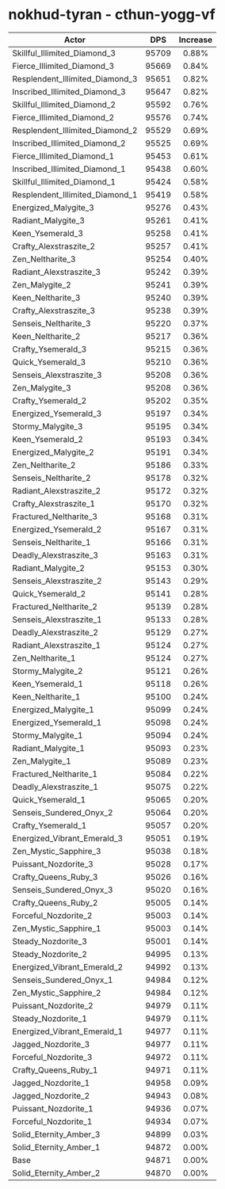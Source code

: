 # nokhud-tyran - cthun-yogg-vf
| Actor | DPS | Increase |
|---|:---:|:---:|
|Skillful_Illimited_Diamond_3|95709|0.88%|
|Fierce_Illimited_Diamond_3|95669|0.84%|
|Resplendent_Illimited_Diamond_3|95651|0.82%|
|Inscribed_Illimited_Diamond_3|95647|0.82%|
|Skillful_Illimited_Diamond_2|95592|0.76%|
|Fierce_Illimited_Diamond_2|95576|0.74%|
|Resplendent_Illimited_Diamond_2|95529|0.69%|
|Inscribed_Illimited_Diamond_2|95525|0.69%|
|Fierce_Illimited_Diamond_1|95453|0.61%|
|Inscribed_Illimited_Diamond_1|95438|0.60%|
|Skillful_Illimited_Diamond_1|95424|0.58%|
|Resplendent_Illimited_Diamond_1|95419|0.58%|
|Energized_Malygite_3|95276|0.43%|
|Radiant_Malygite_3|95261|0.41%|
|Keen_Ysemerald_3|95258|0.41%|
|Crafty_Alexstraszite_2|95257|0.41%|
|Zen_Neltharite_3|95254|0.40%|
|Radiant_Alexstraszite_3|95242|0.39%|
|Zen_Malygite_2|95241|0.39%|
|Keen_Neltharite_3|95240|0.39%|
|Crafty_Alexstraszite_3|95238|0.39%|
|Senseis_Neltharite_3|95220|0.37%|
|Keen_Neltharite_2|95217|0.36%|
|Crafty_Ysemerald_3|95215|0.36%|
|Quick_Ysemerald_3|95210|0.36%|
|Senseis_Alexstraszite_3|95208|0.36%|
|Zen_Malygite_3|95208|0.36%|
|Crafty_Ysemerald_2|95202|0.35%|
|Energized_Ysemerald_3|95197|0.34%|
|Stormy_Malygite_3|95195|0.34%|
|Keen_Ysemerald_2|95193|0.34%|
|Energized_Malygite_2|95191|0.34%|
|Zen_Neltharite_2|95186|0.33%|
|Senseis_Neltharite_2|95178|0.32%|
|Radiant_Alexstraszite_2|95172|0.32%|
|Crafty_Alexstraszite_1|95170|0.32%|
|Fractured_Neltharite_3|95168|0.31%|
|Energized_Ysemerald_2|95167|0.31%|
|Senseis_Neltharite_1|95166|0.31%|
|Deadly_Alexstraszite_3|95163|0.31%|
|Radiant_Malygite_2|95153|0.30%|
|Senseis_Alexstraszite_2|95143|0.29%|
|Quick_Ysemerald_2|95141|0.28%|
|Fractured_Neltharite_2|95139|0.28%|
|Senseis_Alexstraszite_1|95133|0.28%|
|Deadly_Alexstraszite_2|95129|0.27%|
|Radiant_Alexstraszite_1|95124|0.27%|
|Zen_Neltharite_1|95124|0.27%|
|Stormy_Malygite_2|95121|0.26%|
|Keen_Ysemerald_1|95118|0.26%|
|Keen_Neltharite_1|95100|0.24%|
|Energized_Malygite_1|95099|0.24%|
|Energized_Ysemerald_1|95098|0.24%|
|Stormy_Malygite_1|95094|0.24%|
|Radiant_Malygite_1|95093|0.23%|
|Zen_Malygite_1|95089|0.23%|
|Fractured_Neltharite_1|95084|0.22%|
|Deadly_Alexstraszite_1|95075|0.22%|
|Quick_Ysemerald_1|95065|0.20%|
|Senseis_Sundered_Onyx_2|95064|0.20%|
|Crafty_Ysemerald_1|95057|0.20%|
|Energized_Vibrant_Emerald_3|95051|0.19%|
|Zen_Mystic_Sapphire_3|95038|0.18%|
|Puissant_Nozdorite_3|95028|0.17%|
|Crafty_Queens_Ruby_3|95026|0.16%|
|Senseis_Sundered_Onyx_3|95020|0.16%|
|Crafty_Queens_Ruby_2|95005|0.14%|
|Forceful_Nozdorite_2|95003|0.14%|
|Zen_Mystic_Sapphire_1|95003|0.14%|
|Steady_Nozdorite_3|95001|0.14%|
|Steady_Nozdorite_2|94995|0.13%|
|Energized_Vibrant_Emerald_2|94992|0.13%|
|Senseis_Sundered_Onyx_1|94984|0.12%|
|Zen_Mystic_Sapphire_2|94984|0.12%|
|Puissant_Nozdorite_2|94979|0.11%|
|Steady_Nozdorite_1|94979|0.11%|
|Energized_Vibrant_Emerald_1|94977|0.11%|
|Jagged_Nozdorite_3|94977|0.11%|
|Forceful_Nozdorite_3|94972|0.11%|
|Crafty_Queens_Ruby_1|94971|0.11%|
|Jagged_Nozdorite_1|94958|0.09%|
|Jagged_Nozdorite_2|94943|0.08%|
|Puissant_Nozdorite_1|94936|0.07%|
|Forceful_Nozdorite_1|94934|0.07%|
|Solid_Eternity_Amber_3|94899|0.03%|
|Solid_Eternity_Amber_1|94872|0.00%|
|Base|94871|0.00%|
|Solid_Eternity_Amber_2|94870|0.00%|
